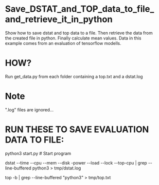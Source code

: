 # Save_DSTAT_and_TOP_data_to_file_and_retrieve_it_in_python
Show how to save dstat and top data to a file. Then retrieve the data from the created file in python. Finally calculate mean values. Data in this example comes from an evaluation of tensorflow modells.

# HOW?
Run get_data.py from each folder containing a top.txt and a dstat.log

# Note
".log" files are ignored...

# RUN THESE TO SAVE EVALUATION DATA TO FILE:
python3 start.py # Start program

dstat --time --cpu --mem  --disk -power --load --lock  --top-cpu  | grep --line-buffered python3 > tmp/dstat.log 

top -b | grep --line-buffered "python3" > tmp/top.txt 
